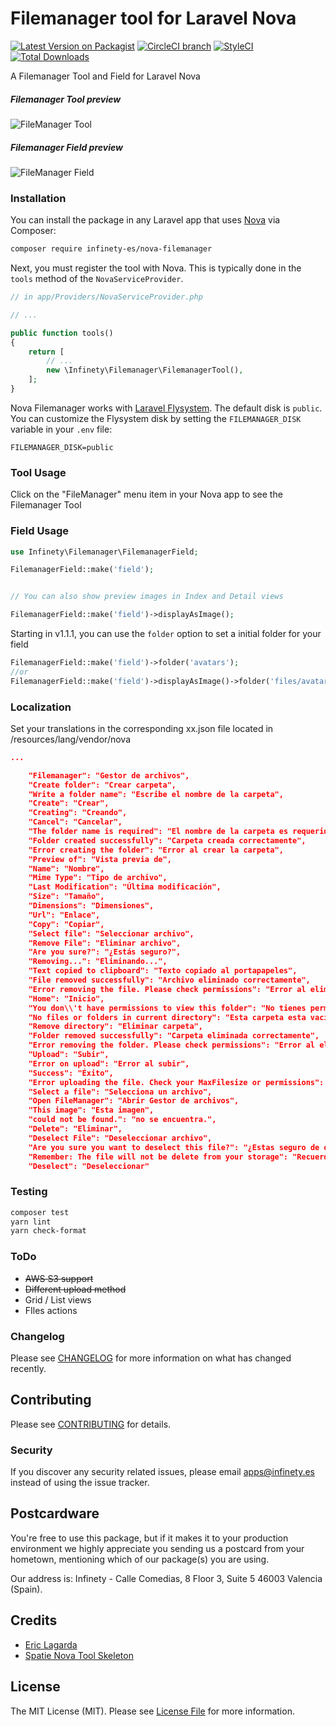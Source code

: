 # Filemanager tool for Laravel Nova

[![Latest Version on Packagist](https://img.shields.io/packagist/v/infinety-es/nova-filemanager.svg?style=flat-square)](https://packagist.org/packages/infinety-es/nova-filemanager)
[![CircleCI branch](https://circleci.com/gh/InfinetyES/Nova-Filemanager.svg?style=shield&circle-token=85960312b6610a79d7d720227c75e440f419323d)](https://circleci.com/gh/InfinetyES/Nova-Filemanager)
[![StyleCI](https://github.styleci.io/repos/146585053/shield?branch=master)](https://github.styleci.io/repos/146585053)
[![Total Downloads](https://img.shields.io/packagist/dt/infinety-es/nova-filemanager.svg?style=flat-square)](https://packagist.org/packages/infinety-es/nova-filemanager)

A Filemanager Tool and Field for Laravel Nova

##### Filemanager Tool preview

![FileManager Tool](https://user-images.githubusercontent.com/42798230/44862985-d3d57b80-ac73-11e8-9169-2e76a3584ea4.gif)

##### Filemanager Field preview

![FileManager Field](https://user-images.githubusercontent.com/42798230/44864362-5f9cd700-ac77-11e8-9e0f-330d18a81598.gif)


### Installation

You can install the package in any Laravel app that uses [Nova](https://nova.laravel.com) via Composer:

```bash
composer require infinety-es/nova-filemanager
```

Next, you must register the tool with Nova. This is typically done in the `tools` method of the `NovaServiceProvider`.

```php
// in app/Providers/NovaServiceProvider.php

// ...

public function tools()
{
    return [
        // ...
        new \Infinety\Filemanager\FilemanagerTool(),
    ];
}
```

Nova Filemanager works with [Laravel Flysystem](https://github.com/GrahamCampbell/Laravel-Flysystem). The default disk is `public`. You can customize the Flysystem disk by setting the `FILEMANAGER_DISK` variable in your `.env` file:


```env
FILEMANAGER_DISK=public
```

### Tool Usage

Click on the "FileManager" menu item in your Nova app to see the Filemanager Tool


### Field Usage

```php
use Infinety\Filemanager\FilemanagerField;

FilemanagerField::make('field');


// You can also show preview images in Index and Detail views

FilemanagerField::make('field')->displayAsImage();

```

Starting in v1.1.1, you can use the `folder` option to set a initial folder for your field


```php
FilemanagerField::make('field')->folder('avatars');
//or
FilemanagerField::make('field')->displayAsImage()->folder('files/avatars');

```

### Localization

Set your translations in the corresponding xx.json file located in /resources/lang/vendor/nova

```json
...

    "Filemanager": "Gestor de archivos",
    "Create folder": "Crear carpeta",
    "Write a folder name": "Escribe el nombre de la carpeta",
    "Create": "Crear",
    "Creating": "Creando",
    "Cancel": "Cancelar",
    "The folder name is required": "El nombre de la carpeta es requerido",
    "Folder created successfully": "Carpeta creada correctamente",
    "Error creating the folder": "Error al crear la carpeta",
    "Preview of": "Vista previa de",
    "Name": "Nombre",
    "Mime Type": "Tipo de archivo",
    "Last Modification": "Última modificación",
    "Size": "Tamaño",
    "Dimensions": "Dimensiones",
    "Url": "Enlace",
    "Copy": "Copiar",
    "Select file": "Seleccionar archivo",
    "Remove File": "Eliminar archivo",
    "Are you sure?": "¿Estás seguro?",
    "Removing...": "Eliminando...",
    "Text copied to clipboard": "Texto copiado al portapapeles",
    "File removed successfully": "Archivo eliminado correctamente",
    "Error removing the file. Please check permissions": "Error al eliminar el archivo. Por favor, comprueba los permisos",
    "Home": "Inicio",
    "You don\\'t have permissions to view this folder": "No tienes permisos para ver esta carpeta",
    "No files or folders in current directory": "Esta carpeta esta vacía",
    "Remove directory": "Eliminar carpeta",
    "Folder removed successfully": "Carpeta eliminada correctamente",
    "Error removing the folder. Please check permissions": "Error al eliminar la carpeta. Por favor, comprueba los permisos",
    "Upload": "Subir",
    "Error on upload": "Error al subir",
    "Success": "Éxito",
    "Error uploading the file. Check your MaxFilesize or permissions": "Error al subir el archivo. Comprueba la directiva MaxFilesize o los permisos",
    "Select a file": "Selecciona un archivo",
    "Open FileManager": "Abrir Gestor de archivos",
    "This image": "Esta imagen",
    "could not be found.": "no se encuentra.",
    "Delete": "Eliminar",
    "Deselect File": "Deseleccionar archivo",
    "Are you sure you want to deselect this file?": "¿Estas seguro de querer deseleccionar este archivo?",
    "Remember: The file will not be delete from your storage": "Recuerda: El archivo no será eliminado de tu disco",
    "Deselect": "Deseleccionar"
```

### Testing

``` bash
composer test
yarn lint
yarn check-format
```

### ToDo

* ~~AWS S3 support~~
* ~~Different upload method~~
* Grid / List views
* FIles actions

### Changelog

Please see [CHANGELOG](CHANGELOG.md) for more information on what has changed recently.

## Contributing

Please see [CONTRIBUTING](CONTRIBUTING.md) for details.

### Security

If you discover any security related issues, please email apps@infinety.es instead of using the issue tracker.

## Postcardware

You're free to use this package, but if it makes it to your production environment we highly appreciate you sending us a postcard from your hometown, mentioning which of our package(s) you are using.

Our address is: Infinety - Calle Comedias, 8 Floor 3, Suite 5 46003 Valencia (Spain).

## Credits

- [Eric Lagarda](https://github.com/Krato)
- [Spatie Nova Tool Skeleton](https://github.com/spatie/skeleton-nova-tool)

## License

The MIT License (MIT). Please see [License File](LICENSE.md) for more information.
